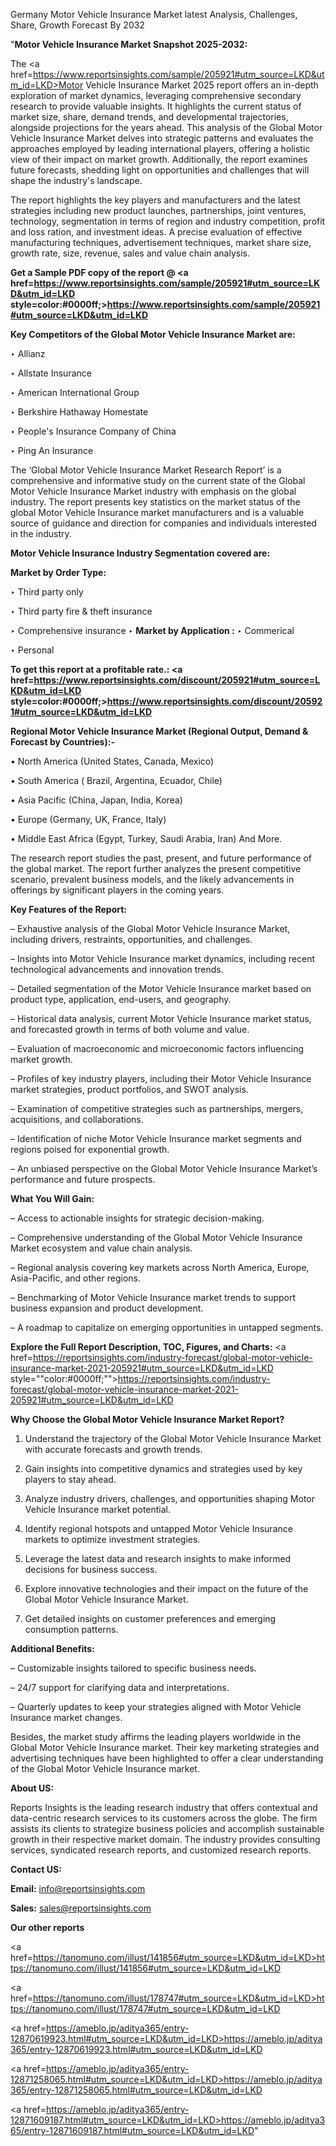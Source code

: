 Germany Motor Vehicle Insurance Market latest Analysis, Challenges, Share, Growth Forecast By 2032

"<strong>Motor Vehicle Insurance Market Snapshot 2025-2032:</strong>

The <a href=https://www.reportsinsights.com/sample/205921#utm_source=LKD&utm_id=LKD>Motor Vehicle Insurance Market</a> 2025 report offers an in-depth exploration of market dynamics, leveraging comprehensive secondary research to provide valuable insights. It highlights the current status of market size, share, demand trends, and developmental trajectories, alongside projections for the years ahead. This analysis of the Global Motor Vehicle Insurance Market delves into strategic patterns and evaluates the approaches employed by leading international players, offering a holistic view of their impact on market growth. Additionally, the report examines future forecasts, shedding light on opportunities and challenges that will shape the industry's landscape.

The report highlights the key players and manufacturers and the latest strategies including new product launches, partnerships, joint ventures, technology, segmentation in terms of region and industry competition, profit and loss ration, and investment ideas. A precise evaluation of effective manufacturing techniques, advertisement techniques, market share size, growth rate, size, revenue, sales and value chain analysis.

<strong>Get a Sample PDF copy of the report @ <a href=https://www.reportsinsights.com/sample/205921#utm_source=LKD&utm_id=LKD style=color:#0000ff;>https://www.reportsinsights.com/sample/205921#utm_source=LKD&utm_id=LKD</a></strong>

<strong>Key Competitors of the Global Motor Vehicle Insurance Market are:</strong>

‣ Allianz

‣ Allstate Insurance

‣ American International Group

‣ Berkshire Hathaway Homestate

‣ People's Insurance Company of China

‣ Ping An Insurance

The ‘Global Motor Vehicle Insurance Market Research Report’ is a comprehensive and informative study on the current state of the Global Motor Vehicle Insurance Market industry with emphasis on the global industry. The report presents key statistics on the market status of the global Motor Vehicle Insurance market manufacturers and is a valuable source of guidance and direction for companies and individuals interested in the industry.

<strong>Motor Vehicle Insurance Industry Segmentation covered are:</strong>

<strong>Market by Order Type: </strong>

‣ Third party only

‣ Third party fire & theft insurance

‣ Comprehensive insurance
‣ 
<strong>Market by Application :</strong>
‣ Commerical

‣ Personal

<strong>To get this report at a profitable rate.: <a href=https://www.reportsinsights.com/discount/205921#utm_source=LKD&utm_id=LKD style=color:#0000ff;>https://www.reportsinsights.com/discount/205921#utm_source=LKD&utm_id=LKD</a></strong>

<strong>Regional Motor Vehicle Insurance Market (Regional Output, Demand &amp; Forecast by Countries):-</strong>

• North America (United States, Canada, Mexico)

• South America ( Brazil, Argentina, Ecuador, Chile)

• Asia Pacific (China, Japan, India, Korea)

• Europe (Germany, UK, France, Italy)

• Middle East Africa (Egypt, Turkey, Saudi Arabia, Iran) And More.

The research report studies the past, present, and future performance of the global market. The report further analyzes the present competitive scenario, prevalent business models, and the likely advancements in offerings by significant players in the coming years.

<strong>Key Features of the Report:</strong>

– Exhaustive analysis of the Global Motor Vehicle Insurance Market, including drivers, restraints, opportunities, and challenges.

– Insights into Motor Vehicle Insurance market dynamics, including recent technological advancements and innovation trends.

– Detailed segmentation of the Motor Vehicle Insurance market based on product type, application, end-users, and geography.

– Historical data analysis, current Motor Vehicle Insurance market status, and forecasted growth in terms of both volume and value.

– Evaluation of macroeconomic and microeconomic factors influencing market growth.

– Profiles of key industry players, including their Motor Vehicle Insurance market strategies, product portfolios, and SWOT analysis.

– Examination of competitive strategies such as partnerships, mergers, acquisitions, and collaborations.

– Identification of niche Motor Vehicle Insurance market segments and regions poised for exponential growth.

– An unbiased perspective on the Global Motor Vehicle Insurance Market’s performance and future prospects.

<strong>What You Will Gain:</strong>

– Access to actionable insights for strategic decision-making.

– Comprehensive understanding of the Global Motor Vehicle Insurance Market ecosystem and value chain analysis.

– Regional analysis covering key markets across North America, Europe, Asia-Pacific, and other regions.

– Benchmarking of Motor Vehicle Insurance market trends to support business expansion and product development.

– A roadmap to capitalize on emerging opportunities in untapped segments.

<strong>Explore the Full Report Description, TOC, Figures, and Charts:</strong>
<a href=https://reportsinsights.com/industry-forecast/global-motor-vehicle-insurance-market-2021-205921#utm_source=LKD&utm_id=LKD style=""color:#0000ff;"">https://reportsinsights.com/industry-forecast/global-motor-vehicle-insurance-market-2021-205921#utm_source=LKD&utm_id=LKD</a>

<strong>Why Choose the Global Motor Vehicle Insurance Market Report?</strong>

1. Understand the trajectory of the Global Motor Vehicle Insurance Market with accurate forecasts and growth trends.

2. Gain insights into competitive dynamics and strategies used by key players to stay ahead.

3. Analyze industry drivers, challenges, and opportunities shaping Motor Vehicle Insurance market potential.

4. Identify regional hotspots and untapped Motor Vehicle Insurance markets to optimize investment strategies.

5. Leverage the latest data and research insights to make informed decisions for business success.

6. Explore innovative technologies and their impact on the future of the Global Motor Vehicle Insurance Market.

7. Get detailed insights on customer preferences and emerging consumption patterns.

<strong>Additional Benefits:</strong>

– Customizable insights tailored to specific business needs.

– 24/7 support for clarifying data and interpretations.

– Quarterly updates to keep your strategies aligned with Motor Vehicle Insurance market changes.

Besides, the market study affirms the leading players worldwide in the Global Motor Vehicle Insurance market. Their key marketing strategies and advertising techniques have been highlighted to offer a clear understanding of the Global Motor Vehicle Insurance market.

<strong><strong>About US</strong>:</strong>

Reports Insights is the leading research industry that offers contextual and data-centric research services to its customers across the globe. The firm assists its clients to strategize business policies and accomplish sustainable growth in their respective market domain. The industry provides consulting services, syndicated research reports, and customized research reports.

<strong>Contact US:</strong>

<p class=><b>Email:</b> <a href=mailto:info@reportsinsights.com>info@reportsinsights.com</a></p>
<p class=><b>Sales:</b> <a href=mailto:sales@reportsinsights.com>sales@reportsinsights.com</a></p>

<strong>Our other reports</strong>

<a href=https://tanomuno.com/illust/141856#utm_source=LKD&utm_id=LKD>https://tanomuno.com/illust/141856#utm_source=LKD&utm_id=LKD</a>

<a href=https://tanomuno.com/illust/178747#utm_source=LKD&utm_id=LKD>https://tanomuno.com/illust/178747#utm_source=LKD&utm_id=LKD</a>

<a href=https://ameblo.jp/aditya365/entry-12870619923.html#utm_source=LKD&utm_id=LKD>https://ameblo.jp/aditya365/entry-12870619923.html#utm_source=LKD&utm_id=LKD</a>

<a href=https://ameblo.jp/aditya365/entry-12871258065.html#utm_source=LKD&utm_id=LKD>https://ameblo.jp/aditya365/entry-12871258065.html#utm_source=LKD&utm_id=LKD</a>

<a href=https://ameblo.jp/aditya365/entry-12871609187.html#utm_source=LKD&utm_id=LKD>https://ameblo.jp/aditya365/entry-12871609187.html#utm_source=LKD&utm_id=LKD</a>"
